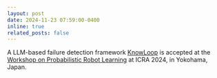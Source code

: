 ```yaml
---
layout: post
date: 2024-11-23 07:59:00-0400
inline: true
related_posts: false
---
```


A LLM-based failure detection framework [KnowLoop](https://arxiv.org/html/2406.00430v1) is accepted at the [Workshop on Probabilistic Robot Learning](https://probabilisticrobotics.github.io/) at ICRA 2024, in Yokohama, Japan.
